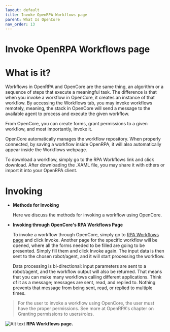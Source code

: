 ```yaml
---
layout: default
title: Invoke OpenRPA Workflows page
parent: What Is OpenCore
nav_order: 13
---
```

# Invoke OpenRPA Workflows page

What is it?
===========
Workflows in OpenRPA and OpenCore are the same thing, an algorithm or a sequence of steps that execute a meaningful task. The difference is that when you invoke a workflow in OpenCore, it creates an instance of that workflow. By accessing the Workflows tab, you may invoke workflows remotely, meaning, the stack in OpenCore will send a message to the available agent to process and execute the given workflow.

From OpenCore, you can create forms, grant permissions to a given workflow, and most importantly, invoke it.

OpenCore automatically manages the workflow repository. When properly connected, by saving a workflow inside OpenRPA, it will also automatically appear inside the Workflows webpage.

To download a workflow, simply go to the RPA Workflows link and click download. After downloading the .XAML file, you may share it with others or import it into your OpenRPA client.

Invoking
========

- **Methods for Invoking**
  
  Here we discuss the methods for invoking a workflow using OpenCore.

- **Invoking through OpenCore's RPA Workflows Page**

  To invoke a workflow through OpenCore, simply go to [RPA Workflows page](https://app.openiap.io/#/RPAWorkflows) and click Invoke. Another page for the specific workflow will be opened, where all the forms needed to be filled are going to be presented. Simply fill them and click Invoke again. The input data is then sent to the chosen robot/agent, and it will start processing the workflow.

  Data processing is bi-directional: input parameters are sent to a robot/agent, and the workflow output will also be returned. That means that you can make many workflows calling different applications. Think of it as a message; messages are sent, read, and replied to. Nothing prevents that message from being sent, read, or replied to multiple times.

>   For the user to invoke a workflow using OpenCore, the user must have the proper permissions. See more at OpenRPA's chapter on Granting permissions to users/roles.


![Alt text](RPAWorkflowPage/RPAWorkflowPage.png)
   **RPA Workflows page.**
